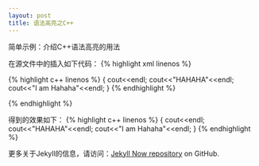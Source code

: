 ```yaml
---
layout: post
title: 语法高亮之C++
---
```


简单示例：介绍C++语法高亮的用法

在源文件中的插入如下代码：
{% highlight xml linenos %}

{% highlight c++ linenos %}
{
    cout<<endl;
    cout<<"HAHAHA"<<endl;
    cout<<"I am Hahaha"<<endl;
}
{% endhighlight %}

{% endhighlight %}

得到的效果如下：
{% highlight c++ linenos %}
{
    cout<<endl;
    cout<<"HAHAHA"<<endl;
    cout<<"I am Hahaha"<<endl;
}
{% endhighlight %}

更多关于Jekyll的信息，请访问：[Jekyll Now repository](https://github.com/barryclark/jekyll-now) on GitHub.
